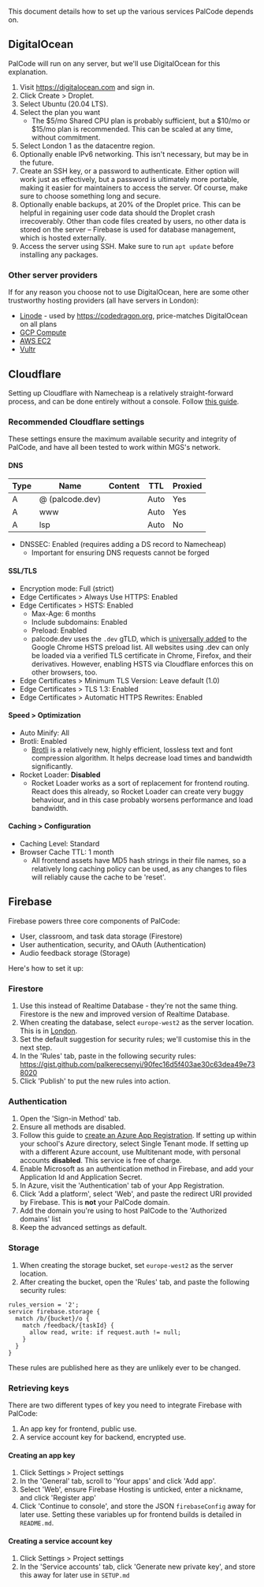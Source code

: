 This document details how to set up the various services PalCode depends on.

## DigitalOcean
PalCode will run on any server, but we'll use DigitalOcean for this explanation.

1. Visit https://digitalocean.com and sign in.
2. Click Create > Droplet.
3. Select Ubuntu (20.04 LTS).
4. Select the plan you want
    - The $5/mo Shared CPU plan is probably sufficient, but a $10/mo or $15/mo plan is recommended. This can be scaled at any time, without commitment.
5. Select London 1 as the datacentre region.
6. Optionally enable IPv6 networking. This isn't necessary, but may be in the future.
7. Create an SSH key, or a password to authenticate. Either option will work just as effectively, but a password is ultimately more portable, making it easier for maintainers to access the server. Of course, make sure to choose something long and secure.
8. Optionally enable backups, at 20% of the Droplet price. This can be helpful in regaining user code data should the Droplet crash irrecoverably. Other than code files created by users, no other data is stored on the server – Firebase is used for database management, which is hosted externally.
9. Access the server using SSH. Make sure to run `apt update` before installing any packages.

### Other server providers
If for any reason you choose not to use DigitalOcean, here are some other trustworthy hosting providers (all have servers in London):

- [Linode](https://www.linode.com/) - used by https://codedragon.org, price-matches DigitalOcean on all plans
- [GCP Compute](https://cloud.google.com/compute)
- [AWS EC2](https://aws.amazon.com/ec2/)
- [Vultr](https://www.vultr.com/products/cloud-compute/)

## Cloudflare
Setting up Cloudflare with Namecheap is a relatively straight-forward process, and can be done entirely without a console. Follow [this guide](https://www.namecheap.com/support/knowledgebase/article.aspx/9607/2210/how-to-set-up-dns-records-for-your-domain-in-cloudflare-account).

### Recommended Cloudflare settings

These settings ensure the maximum available security and integrity of PalCode, and have all been tested to work within MGS's network.

#### DNS
| Type | Name            | Content                            | TTL  | Proxied |
|------|-----------------|------------------------------------|------|---------|
| A    | @ (palcode.dev) | <DigitalOcean server IPv4 or IPv6> | Auto | Yes     |
| A    | www             | <DigitalOcean server IPv4 or IPv6> | Auto | Yes     |
| A    | lsp             | <DigitalOcean server IPv4 or IPv6> | Auto | No      |

- DNSSEC: Enabled (requires adding a DS record to Namecheap)
    - Important for ensuring DNS requests cannot be forged

#### SSL/TLS
- Encryption mode: Full (strict)
- Edge Certificates > Always Use HTTPS: Enabled
- Edge Certificates > HSTS: Enabled
    - Max-Age: 6 months
    - Include subdomains: Enabled
    - Preload: Enabled
    - palcode.dev uses the `.dev` gTLD, which is [universally added](https://ma.ttias.be/chrome-force-dev-domains-https-via-preloaded-hsts/) to the Google Chrome HSTS preload list. All websites using .dev can only be loaded via a verified TLS certificate in Chrome, Firefox, and their derivatives. However, enabling HSTS via Cloudflare enforces this on other browsers, too.
- Edge Certificates > Minimum TLS Version: Leave default (1.0)
- Edge Certificates > TLS 1.3: Enabled
- Edge Certificates > Automatic HTTPS Rewrites: Enabled

#### Speed > Optimization
- Auto Minify: All
- Brotli: Enabled
    - [Brotli](https://en.wikipedia.org/wiki/Brotli) is a relatively new, highly efficient, lossless text and font compression algorithm. It helps decrease load times and bandwidth significantly.
- Rocket Loader: **Disabled**
    - Rocket Loader works as a sort of replacement for frontend routing. React does this already, so Rocket Loader can create very buggy behaviour, and in this case probably worsens performance and load bandwidth.
    
#### Caching > Configuration
- Caching Level: Standard
- Browser Cache TTL: 1 month
    - All frontend assets have MD5 hash strings in their file names, so a relatively long caching policy can be used, as any changes to files will reliably cause the cache to be 'reset'.
    
## Firebase
Firebase powers three core components of PalCode:
- User, classroom, and task data storage (Firestore)
- User authentication, security, and OAuth (Authentication)
- Audio feedback storage (Storage)

Here's how to set it up:

### Firestore
1. Use this instead of Realtime Database - they're not the same thing. Firestore is the new and improved version of Realtime Database.
2. When creating the database, select `europe-west2` as the server location. This is in [London](https://cloud.google.com/compute/docs/regions-zones). 
3. Set the default suggestion for security rules; we'll customise this in the next step.
4. In the 'Rules' tab, paste in the following security rules: https://gist.github.com/palkerecsenyi/90fec16d5f403ae30c63dea49e738020
5. Click 'Publish' to put the new rules into action.

### Authentication
1. Open the 'Sign-in Method' tab.
2. Ensure all methods are disabled.
3. Follow this guide to [create an Azure App Registration](https://docs.microsoft.com/en-us/azure/active-directory/develop/quickstart-register-app). If setting up within your school's Azure directory, select Single Tenant mode. If setting up with a different Azure account, use Multitenant mode, with personal accounts **disabled**. This service is free of charge.
4. Enable Microsoft as an authentication method in Firebase, and add your Application Id and Application Secret.
5. In Azure, visit the 'Authentication' tab of your App Registration.
6. Click 'Add a platform', select 'Web', and paste the redirect URI provided by Firebase. This is **not** your PalCode domain.
7. Add the domain you're using to host PalCode to the 'Authorized domains' list
8. Keep the advanced settings as default.

### Storage
1. When creating the storage bucket, set `europe-west2` as the server location. 
2. After creating the bucket, open the 'Rules' tab, and paste the following security rules:

```
rules_version = '2';
service firebase.storage {
  match /b/{bucket}/o {
    match /feedback/{taskId} {
      allow read, write: if request.auth != null;
    }
  }
}
```

These rules are published here as they are unlikely ever to be changed.

### Retrieving keys
There are two different types of key you need to integrate Firebase with PalCode:

1. An app key for frontend, public use.
2. A service account key for backend, encrypted use.

#### Creating an app key
1. Click Settings > Project settings
2. In the 'General' tab, scroll to 'Your apps' and click 'Add app'.
3. Select 'Web', ensure Firebase Hosting is unticked, enter a nickname, and click 'Register app'
4. Click 'Continue to console', and store the JSON `firebaseConfig` away for later use. Setting these variables up for frontend builds is detailed in `README.md`.

#### Creating a service account key
1. Click Settings > Project settings
2. In the 'Service accounts' tab, click 'Generate new private key', and store this away for later use in `SETUP.md`
